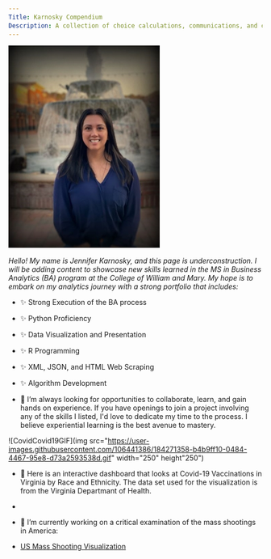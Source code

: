 ```yaml
---
Title: Karnosky Compendium
Description: A collection of choice calculations, communications, and critical examinations.
---
```






![My Picture](/pics/WilliamsburgJBK.jpg)


*Hello! My name is Jennifer Karnosky, and this page is underconstruction. I will be adding content to showcase new skills learned in the MS in Business Analytics (BA) program at the College of William and Mary. My hope is to embark on my analytics journey with a strong portfolio that includes:*

- ✨ Strong Execution of the BA process
- ✨ Python Proficiency
- ✨ Data Visualization and Presentation
- ✨ R Programming 
- ✨ XML, JSON, and HTML Web Scraping
- ✨ Algorithm Development


- 👯 I’m always looking for opportunities to collaborate, learn, and gain hands on experience. If you have openings to join a project involving any of the skills I listed, I'd love to dedicate my time to the process. I believe experiential learning is the best avenue to mastery.

![CovidCovid19GIF](img src="https://user-images.githubusercontent.com/106441386/184271358-b4b9ff10-0484-4467-95e8-d73a2593538d.gif" width="250" height"250")
- 💉 Here is an interactive dashboard that looks at Covid-19 Vaccinations in Virginia by Race and Ethnicity. The data set used for the visualization is from the Virginia Departmant of Health.
- 

- 🔭 I’m currently working on a critical examination of the mass shootings in America:

- [US Mass Shooting Visualization](/massShootings/index.md)

